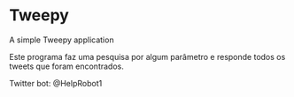 # Tweepy
A simple Tweepy application


Este programa faz uma pesquisa por algum parâmetro e responde todos os tweets que foram encontrados. 

Twitter bot: @HelpRobot1
